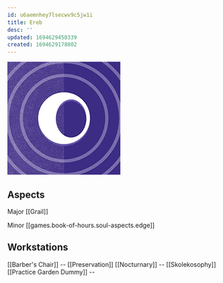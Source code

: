 ```yaml
---
id: u6aemnhey7lsecwv9c5jw1i
title: Ereb
desc: ''
updated: 1694629450339
created: 1694629178802
---
```

![Ereb](assets/ereb-icon.png)

## Aspects
Major [[Grail]]

Minor [[games.book-of-hours.soul-aspects.edge]]

## Workstations


[[Barber's Chair]] -- [[Preservation]]
[[Nocturnary]] -- [[Skolekosophy]]
[[Practice Garden Dummy]] -- 

